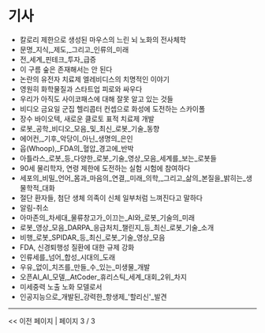 # 기사

- 칼로리 제한으로 생성된 마우스의 느린 뇌 노화의 전사체학
- 문명_지식,_제도,_그리고_인류의_미래
- 전_세계_핀테크_투자_급증
- 이 구름 숲은 존재해서는 안 된다
- 논란의 유전자 치료제 엘레비디스의 치명적인 이야기
- 영원히 화학물질과 스타트업 피로와 싸우다
- 우리가 아직도 사이코패스에 대해 잘못 알고 있는 것들
- 비디오 금요일 군집 헬리콥터 컨셉으로 화성에 도전하는 스카이폴
- 장수 바이오텍, 새로운 클로토 표적 치료제 개발
- 로봇_공학_비디오_모음_및_최신_로봇_기술_동향
- 에어컨,_기후_악당이_아닌_생명의_은인
- 웁(Whoop),_FDA의_혈압_경고에_반박
- 아틀라스_로봇_등_다양한_로봇_기술_영상_모음_세계를_보는_로봇들
- 90세 물리학자, 연령 제한에 도전하는 실험 시험에 참여하다
- 세포의_비밀_언어_몸과_마음의_연결,_미래_의학,_그리고_삶의_본질을_밝히는_생물학적_대화
- 절단 환자들, 첨단 생체 의족이 신체 일부처럼 느껴진다고 말하다
- 알림-취소
- 아마존의_차세대_물류창고가_이끄는_AI와_로봇_기술의_미래
- 로봇_영상_모음_DARPA_응급처치_챌린지_등_최신_로봇_기술_소개
- 비행_로봇_SPIDAR_등_최신_로봇_기술_영상_모음
- FDA, 신경퇴행성 질환에 대한 규제 강화
- 인류세를_넘어_합성_시대의_도래
- 우유_없이_치즈를_만들_수_있는_미생물_개발
- 오픈AI_AI_모델,_AtCoder_휴리스틱_세계_대회_2위_차지
- 미세중력 노출 노화 모델로서
- 인공지능으로_개발된_강력한_항생제_'할리신'_발견

---
<< 이전 페이지  |  페이지 3 / 3